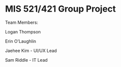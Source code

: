 # MIS 521/421 Group Project

Team Members: <br>


Logan Thompson

Erin O'Laughlin

Jaehee Kim - UI/UX Lead

Sam Riddle - IT Lead
